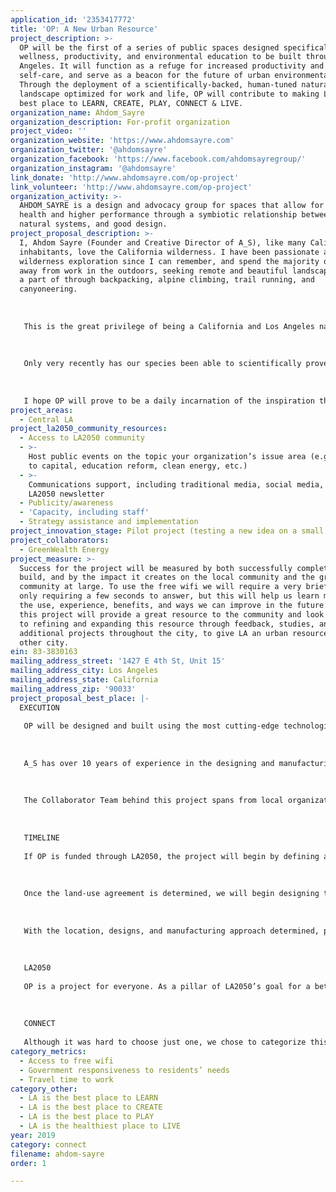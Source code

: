 ```yaml
---
application_id: '2353417772'
title: 'OP: A New Urban Resource'
project_description: >-
  OP will be the first of a series of public spaces designed specifically for
  wellness, productivity, and environmental education to be built throughout Los
  Angeles. It will function as a refuge for increased productivity and
  self-care, and serve as a beacon for the future of urban environmental design.
  Through the deployment of a scientifically-backed, human-tuned natural
  landscape optimized for work and life, OP will contribute to making LA the
  best place to LEARN, CREATE, PLAY, CONNECT & LIVE.
organization_name: Ahdom_Sayre
organization_description: For-profit organization
project_video: ''
organization_website: 'https://www.ahdomsayre.com'
organization_twitter: '@ahdomsayre'
organization_facebook: 'https://www.facebook.com/ahdomsayregroup/'
organization_instagram: '@ahdomsayre'
link_donate: 'http://www.ahdomsayre.com/op-project'
link_volunteer: 'http://www.ahdomsayre.com/op-project'
organization_activity: >-
  AHDOM_SAYRE is a design and advocacy group for spaces that allow for true
  health and higher performance through a symbiotic relationship between humans,
  natural systems, and good design.
project_proposal_description: >-
  I, Ahdom Sayre (Founder and Creative Director of A_S), like many California
  inhabitants, love the California wilderness. I have been passionate about
  wilderness exploration since I can remember, and spend the majority of my time
  away from work in the outdoors, seeking remote and beautiful landscapes to be
  a part of through backpacking, alpine climbing, trail running, and
  canyoneering.
   
   
   
   This is the great privilege of being a California and Los Angeles native, but though we have some of the most awe-inspiring nature in the world only a short drive away, the majority of us, including myself, spend nearly all of our time completely removed from it.
   
   
   
   Only very recently has our species been able to scientifically prove just how important the best of these awe-inspiring experiences are to our well-being and to our capacity to do our best work, and it couldn't have come at a better time. Now it is also our privilege to bring the great gifts of our rich natural environment and mediterranean climate more closely into our daily lives, to benefit from a new lifestyle of improved health and wellness that only LA could foster, and to give back to place that has given us so much.
   
   
   
   I hope OP will prove to be a daily incarnation of the inspiration that can be had in the great landscapes of the CA wilderness, allowing us to live our best lives and do our best work, and reminding us why we need to care for the great gifts that our planet has given us.
project_areas:
  - Central LA
project_la2050_community_resources:
  - Access to LA2050 community
  - >-
    Host public events on the topic your organization’s issue area (e.g. access
    to capital, education reform, clean energy, etc.) 
  - >-
    Communications support, including traditional media, social media, and
    LA2050 newsletter
  - Publicity/awareness
  - 'Capacity, including staff'
  - Strategy assistance and implementation
project_innovation_stage: Pilot project (testing a new idea on a small scale to prove feasibility)
project_collaborators:
  - GreenWealth Energy
project_measure: >-
  Success for the project will be measured by both successfully completing the
  build, and by the impact it creates on the local community and the green
  community at large. To use the free wifi we will require a very brief survey
  only requiring a few seconds to answer, but this will help us learn more about
  the use, experience, benefits, and ways we can improve in the future. We hope
  this project will provide a great resource to the community and look forward
  to refining and expanding this resource through feedback, studies, and
  additional projects throughout the city, to give LA an urban resource like no
  other city.
ein: 83-3830163
mailing_address_street: '1427 E 4th St, Unit 15'
mailing_address_city: Los Angeles
mailing_address_state: California
mailing_address_zip: '90033'
project_proposal_best_place: |-
  EXECUTION
   
   OP will be designed and built using the most cutting-edge technologies and methodologies available for the highest benefit to human and environmental health. Los Angeles is a booming hub for clean-tech innovation and by leveraging the large community of inventors and experts in the area, OP will showcase the best LA and the world has to offer.
   
   
   
   A_S has over 10 years of experience in the designing and manufacturing of high-end, custom architectural spaces, and will be utilizing this experience and in-house manufacturing capabilities to ensure the highest quality product is achieved. But we are not alone.
   
   
   
   The Collaborator Team behind this project spans from local organizations and community development groups, to environmental technology businesses and pioneering carbon-negative manufacturing houses.
   
   
   
   TIMELINE
   
   If OP is funded through LA2050, the project will begin by defining a land-use agreement. This will be in collaboration with our community partners, Linear City and the ADLT Neighborhood Council, to find the best fit for the project and will prioritize the best experience for local pedestrian traffic as well centrality, to provide easy access for as many people as possible. (2-6 weeks)
   
   
   
   Once the land-use agreement is determined, we will begin designing the park per the location, based on our High Performance Design strategy which OP is based on, and with intimate communication between our various technology and manufacturing consultants to ensure this is a project that best showcases the full capacity of each group functioning as one team. (8-12 weeks)
   
   
   
   With the location, designs, and manufacturing approach determined, permitting, manufacturing, and construction will begin. This process will take us through to the end of the timeline, with an estimated duration of 5-7 months.
   
   
   
   LA2050
   
   OP is a project for everyone. As a pillar of LA2050’s goal for a better city for everyone and everything, it will provide an open, multi-use space to learn, create, play, connect and live for anyone who visits, all while fostering the highest performance and health for both us and our environment.
   
   
   
   CONNECT
   
   Although it was hard to choose just one, we chose to categorize this project under CONNECT because of the great potential that ‘space’ has to connect. OP will serve to connect us to each other, and back to our environment, by providing services like free Wifi, a variety of seating, meeting, and working places, incredible natural surroundings, and informational displays highlighting contemporary ideas behind how environments effect our health, happiness and performance. OP will also be a place for community events, connecting us for better civic engagement, and for sharing ideas. Or it can serve to simply connect us back to ourselves, with a beautiful atmosphere for easy access to a place for self-reflection or mental ‘time away’.
category_metrics:
  - Access to free wifi
  - Government responsiveness to residents’ needs
  - Travel time to work
category_other:
  - LA is the best place to LEARN
  - LA is the best place to CREATE
  - LA is the best place to PLAY
  - LA is the healthiest place to LIVE
year: 2019
category: connect
filename: ahdom-sayre
order: 1

---
```

